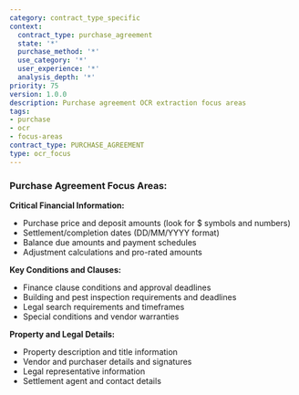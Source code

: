 ```yaml
---
category: contract_type_specific
context:
  contract_type: purchase_agreement
  state: '*'
  purchase_method: '*'
  use_category: '*'
  user_experience: '*'
  analysis_depth: '*'
priority: 75
version: 1.0.0
description: Purchase agreement OCR extraction focus areas
tags:
- purchase
- ocr
- focus-areas
contract_type: PURCHASE_AGREEMENT
type: ocr_focus
---
```


### Purchase Agreement Focus Areas:

**Critical Financial Information:**
- Purchase price and deposit amounts (look for $ symbols and numbers)
- Settlement/completion dates (DD/MM/YYYY format)
- Balance due amounts and payment schedules
- Adjustment calculations and pro-rated amounts

**Key Conditions and Clauses:**
- Finance clause conditions and approval deadlines
- Building and pest inspection requirements and deadlines
- Legal search requirements and timeframes
- Special conditions and vendor warranties

**Property and Legal Details:**
- Property description and title information
- Vendor and purchaser details and signatures
- Legal representative information
- Settlement agent and contact details